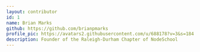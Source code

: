 ```yaml
---
layout: contributor
id: 1
name: Brian Marks
github: https://github.com/brianpmarks
profile_pic: https://avatars2.githubusercontent.com/u/688178?v=3&s=184
description: Founder of the Raleigh-Durham Chapter of NodeSchool
---
```

